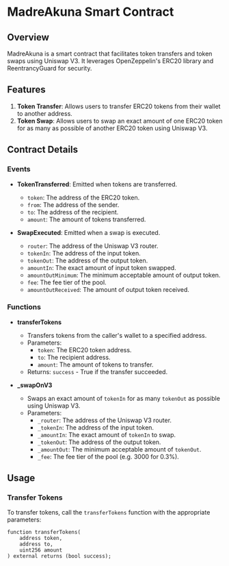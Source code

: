 # MadreAkuna Smart Contract

## Overview

MadreAkuna is a smart contract that facilitates token transfers and token swaps using Uniswap V3. It leverages OpenZeppelin's ERC20 library and ReentrancyGuard for security.

## Features

1. **Token Transfer**: Allows users to transfer ERC20 tokens from their wallet to another address.
2. **Token Swap**: Allows users to swap an exact amount of one ERC20 token for as many as possible of another ERC20 token using Uniswap V3.

## Contract Details

### Events

- **TokenTransferred**: Emitted when tokens are transferred.
  - `token`: The address of the ERC20 token.
  - `from`: The address of the sender.
  - `to`: The address of the recipient.
  - `amount`: The amount of tokens transferred.

- **SwapExecuted**: Emitted when a swap is executed.
  - `router`: The address of the Uniswap V3 router.
  - `tokenIn`: The address of the input token.
  - `tokenOut`: The address of the output token.
  - `amountIn`: The exact amount of input token swapped.
  - `amountOutMinimum`: The minimum acceptable amount of output token.
  - `fee`: The fee tier of the pool.
  - `amountOutReceived`: The amount of output token received.

### Functions

- **transferTokens**
  - Transfers tokens from the caller's wallet to a specified address.
  - Parameters:
    - `token`: The ERC20 token address.
    - `to`: The recipient address.
    - `amount`: The amount of tokens to transfer.
  - Returns: `success` - True if the transfer succeeded.

- **_swapOnV3**
  - Swaps an exact amount of `tokenIn` for as many `tokenOut` as possible using Uniswap V3.
  - Parameters:
    - `_router`: The address of the Uniswap V3 router.
    - `_tokenIn`: The address of the input token.
    - `_amountIn`: The exact amount of `tokenIn` to swap.
    - `_tokenOut`: The address of the output token.
    - `_amountOut`: The minimum acceptable amount of `tokenOut`.
    - `_fee`: The fee tier of the pool (e.g. 3000 for 0.3%).

## Usage

### Transfer Tokens

To transfer tokens, call the `transferTokens` function with the appropriate parameters:

```solidity
function transferTokens(
    address token,
    address to,
    uint256 amount
) external returns (bool success);